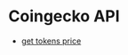 # Coingecko API

- [get tokens price](https://api.coingecko.com/api/v3/simple/price?ids=${tokenIds.join(',')}&vs_currencies=usd)

